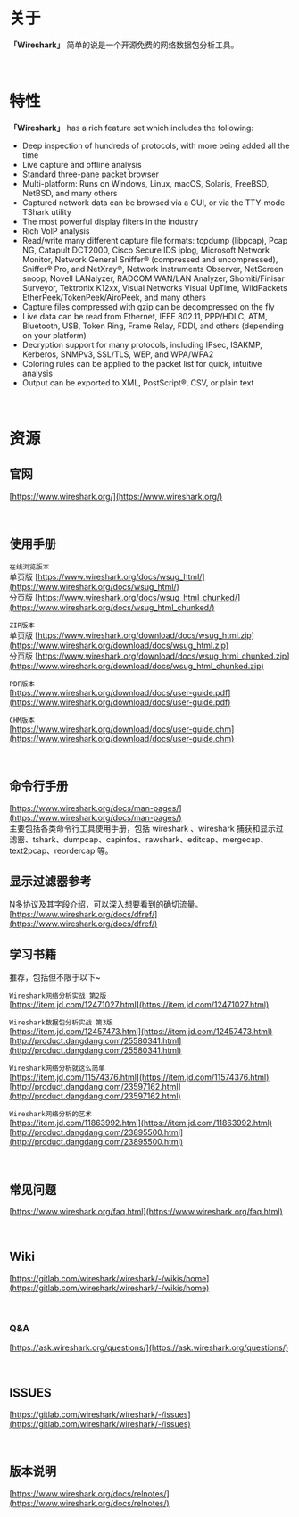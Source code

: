 # 关于

**「Wireshark」** 简单的说是一个开源免费的网络数据包分析工具。

<br/>

# 特性

**「Wireshark」** has a rich feature set which includes the following:

- Deep inspection of hundreds of protocols, with more being added all the time
- Live capture and offline analysis
- Standard three-pane packet browser
- Multi-platform: Runs on Windows, Linux, macOS, Solaris, FreeBSD, NetBSD, and many others
- Captured network data can be browsed via a GUI, or via the TTY-mode TShark utility
- The most powerful display filters in the industry
- Rich VoIP analysis
- Read/write many different capture file formats: tcpdump (libpcap), Pcap NG, Catapult DCT2000, Cisco Secure IDS iplog, Microsoft Network Monitor, Network General Sniffer® (compressed and uncompressed), Sniffer® Pro, and NetXray®, Network Instruments Observer, NetScreen snoop, Novell LANalyzer, RADCOM WAN/LAN Analyzer, Shomiti/Finisar Surveyor, Tektronix K12xx, Visual Networks Visual UpTime, WildPackets EtherPeek/TokenPeek/AiroPeek, and many others
- Capture files compressed with gzip can be decompressed on the fly
- Live data can be read from Ethernet, IEEE 802.11, PPP/HDLC, ATM, Bluetooth, USB, Token Ring, Frame Relay, FDDI, and others (depending on your platform)
- Decryption support for many protocols, including IPsec, ISAKMP, Kerberos, SNMPv3, SSL/TLS, WEP, and WPA/WPA2
- Coloring rules can be applied to the packet list for quick, intuitive analysis
- Output can be exported to XML, PostScript®, CSV, or plain text

<br/>


# 资源

## 官网
[https://www.wireshark.org/](https://www.wireshark.org/)

<br/>

## 使用手册
`在线浏览版本`  
单页版 [https://www.wireshark.org/docs/wsug_html/](https://www.wireshark.org/docs/wsug_html/)  
分页版 [https://www.wireshark.org/docs/wsug_html_chunked/](https://www.wireshark.org/docs/wsug_html_chunked/)


`ZIP版本`<br/>
单页版 [https://www.wireshark.org/download/docs/wsug_html.zip](https://www.wireshark.org/download/docs/wsug_html.zip)<br/>
分页版 [https://www.wireshark.org/download/docs/wsug_html_chunked.zip](https://www.wireshark.org/download/docs/wsug_html_chunked.zip)


`PDF版本`<br/>
[https://www.wireshark.org/download/docs/user-guide.pdf](https://www.wireshark.org/download/docs/user-guide.pdf)


`CHM版本`<br/>
[https://www.wireshark.org/download/docs/user-guide.chm](https://www.wireshark.org/download/docs/user-guide.chm)  

<br/>

## 命令行手册<br/>
[https://www.wireshark.org/docs/man-pages/](https://www.wireshark.org/docs/man-pages/)  
主要包括各类命令行工具使用手册，包括 wireshark 、wireshark 捕获和显示过滤器、tshark、dumpcap、capinfos、rawshark、editcap、mergecap、text2pcap、reordercap 等。


## 显示过滤器参考<br/>
N多协议及其字段介绍，可以深入想要看到的确切流量。<br/>
[https://www.wireshark.org/docs/dfref/](https://www.wireshark.org/docs/dfref/)


## 学习书籍
推荐，包括但不限于以下~<br/>

`Wireshark网络分析实战 第2版`<br/>
[https://item.jd.com/12471027.html](https://item.jd.com/12471027.html)


`Wireshark数据包分析实战 第3版`<br/>
[https://item.jd.com/12457473.html](https://item.jd.com/12457473.html)<br/>
[http://product.dangdang.com/25580341.html](http://product.dangdang.com/25580341.html)


`Wireshark网络分析就这么简单`<br/>
[https://item.jd.com/11574376.html](https://item.jd.com/11574376.html)<br/>
[http://product.dangdang.com/23597162.html](http://product.dangdang.com/23597162.html)


`Wireshark网络分析的艺术`<br/>
[https://item.jd.com/11863992.html](https://item.jd.com/11863992.html)<br/>
[http://product.dangdang.com/23895500.html](http://product.dangdang.com/23895500.html)

<br/>

## 常见问题
[https://www.wireshark.org/faq.html](https://www.wireshark.org/faq.html)

<br/>

## Wiki
[https://gitlab.com/wireshark/wireshark/-/wikis/home](https://gitlab.com/wireshark/wireshark/-/wikis/home)

<br/>

### Q&A
[https://ask.wireshark.org/questions/](https://ask.wireshark.org/questions/)

<br/>

## ISSUES
[https://gitlab.com/wireshark/wireshark/-/issues](https://gitlab.com/wireshark/wireshark/-/issues)

<br/>

## 版本说明
[https://www.wireshark.org/docs/relnotes/](https://www.wireshark.org/docs/relnotes/)


